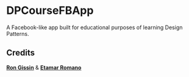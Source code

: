 # DPCourseFBApp
A Facebook-like app built for educational purposes of learning Design Patterns.

<h2> Credits </h2>

<b>[Ron Gissin](https://github.com/RonGissin)</b> & <b>[Etamar Romano](https://github.com/EtamarRomano)</b>

